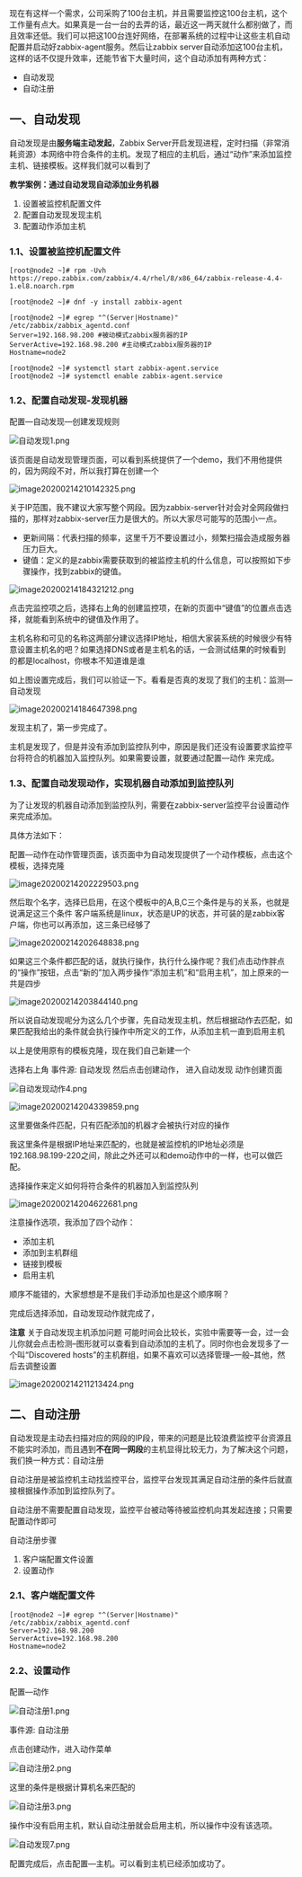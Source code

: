 现在有这样一个需求，公司采购了100台主机，并且需要监控这100台主机，这个工作量有点大。如果真是一台一台的去弄的话，最近这一两天就什么都别做了，而且效率还低。我们可以把这100台连好网络，在部署系统的过程中让这些主机自动配置并启动好zabbix-agent服务。然后让zabbix server自动添加这100台主机，这样的话不仅提升效率，还能节省下大量时间，这个自动添加有两种方式：

- 自动发现
- 自动注册

## 一、自动发现

自动发现是由**服务端主动发起**，Zabbix Server开启发现进程，定时扫描（非常消耗资源）本网络中符合条件的主机。发现了相应的主机后，通过“动作”来添加监控主机、链接模板。这样我们就可以看到了

**教学案例：通过自动发现自动添加业务机器**

1. 设置被监控机配置文件
2. 配置自动发现发现主机
3. 配置动作添加主机

### 1.1、设置被监控机配置文件

```
[root@node2 ~]# rpm -Uvh https://repo.zabbix.com/zabbix/4.4/rhel/8/x86_64/zabbix-release-4.4-1.el8.noarch.rpm

[root@node2 ~]# dnf -y install zabbix-agent

[root@node2 ~]# egrep "^(Server|Hostname)" /etc/zabbix/zabbix_agentd.conf 
Server=192.168.98.200 #被动模式zabbix服务器的IP   
ServerActive=192.168.98.200	#主动模式zabbix服务器的IP
Hostname=node2

[root@node2 ~]# systemctl start zabbix-agent.service 
[root@node2 ~]# systemctl enable zabbix-agent.service 
```

### 1.2、配置自动发现-发现机器

配置—自动发现—创建发现规则

![自动发现1.png](https://www.zutuanxue.com:8000/static/media/images/2020/10/25/1603592102422.png)

该页面是自动发现管理页面，可以看到系统提供了一个demo，我们不用他提供的，因为网段不对，所以我打算在创建一个

![image20200214210142325.png](https://www.zutuanxue.com:8000/static/media/images/2020/10/25/1603592139930.png)

关于IP范围，我不建议大家写整个网段。因为zabbix-server针对会对全网段做扫描的，那样对zabbix-server压力是很大的。所以大家尽可能写的范围小一点。

- 更新间隔：代表扫描的频率，这里千万不要设置过小，频繁扫描会造成服务器压力巨大。
- 键值：定义的是zabbix需要获取到的被监控主机的什么信息，可以按照如下步骤操作，找到zabbix的键值。

![image20200214184321212.png](https://www.zutuanxue.com:8000/static/media/images/2020/10/25/1603592171871.png)

点击完监控项之后，选择右上角的创建监控项，在新的页面中“键值”的位置点击选择，就能看到系统中的键值及作用了。

主机名称和可见的名称这两部分建议选择IP地址，相信大家装系统的时候很少有特意设置主机名的吧？如果选择DNS或者是主机名的话，一会测试结果的时候看到的都是localhost，你根本不知道谁是谁

如上图设置完成后，我们可以验证一下。看看是否真的发现了我们的主机：监测—自动发现

![image20200214184647398.png](https://www.zutuanxue.com:8000/static/media/images/2020/10/25/1603592213820.png)

发现主机了，第一步完成了。

主机是发现了，但是并没有添加到监控队列中，原因是我们还没有设置要求监控平台将符合的机器加入监控队列。如果需要设置，就要通过配置—动作 来完成。

### 1.3、配置自动发现动作，实现机器自动添加到监控队列

为了让发现的机器自动添加到监控队列，需要在zabbix-server监控平台设置动作来完成添加。

具体方法如下：

配置—动作在动作管理页面，该页面中为自动发现提供了一个动作模板，点击这个模板，选择克隆

![image20200214202229503.png](https://www.zutuanxue.com:8000/static/media/images/2020/10/25/1603592230661.png)

然后取个名字，选择已启用，在这个模板中的A,B,C三个条件是与的关系，也就是说满足这三个条件 客户端系统是linux，状态是UP的状态，并可装的是zabbix客户端，你也可以再添加，这三条已经够了

![image20200214202648838.png](https://www.zutuanxue.com:8000/static/media/images/2020/10/25/1603592248883.png)

如果这三个条件都匹配的话，就执行操作，执行什么操作呢？我们点击动作胖点的“操作”按钮，点击“新的”加入两步操作“添加主机”和“启用主机”，加上原来的一共是四步

![image20200214203844140.png](https://www.zutuanxue.com:8000/static/media/images/2020/10/25/1603592272397.png)

所以说自动发现呢分为这么几个步骤，先自动发现主机，然后根据动作去匹配，如果匹配我给出的条件就会执行操作中所定义的工作，从添加主机一直到启用主机

以上是使用原有的模板克隆，现在我们自己新建一个

选择右上角 事件源: 自动发现 然后点击创建动作， 进入自动发现 动作创建页面

![自动发现动作4.png](https://www.zutuanxue.com:8000/static/media/images/2020/10/25/1603592321102.png)

![image20200214204339859.png](https://www.zutuanxue.com:8000/static/media/images/2020/10/25/1603592343712.png)

这里要做条件匹配，只有匹配添加的机器才会被执行对应的操作

我这里条件是根据IP地址来匹配的，也就是被监控机的IP地址必须是192.168.98.199-220之间，除此之外还可以和demo动作中的一样，也可以做匹配。

选择操作来定义如何将符合条件的机器加入到监控队列

![image20200214204622681.png](https://www.zutuanxue.com:8000/static/media/images/2020/10/25/1603592429218.png)

注意操作选项，我添加了四个动作：

- 添加主机
- 添加到主机群组
- 链接到模板
- 启用主机

顺序不能错的，大家想想是不是我们手动添加也是这个顺序啊？

完成后选择添加，自动发现动作就完成了，

**注意**
关于自动发现主机添加问题
可能时间会比较长，实验中需要等一会，过一会儿你就会点击检测–图形就可以查看到自动添加的主机了。同时你也会发现多了一个叫“Discovered hosts”的主机群组，如果不喜欢可以选择管理–一般–其他，然后去调整设置

![image20200214211213424.png](https://www.zutuanxue.com:8000/static/media/images/2020/10/25/1603592494368.png)

## 二、自动注册

自动发现是主动去扫描对应的网段的IP段，带来的问题是比较浪费监控平台资源且不能实时添加，而且遇到**不在同一网段**的主机显得比较无力，为了解决这个问题，我们换一种方式：自动注册

自动注册是被监控机主动找监控平台，监控平台发现其满足自动注册的条件后就直接根据操作添加到监控队列了。

自动注册不需要配置自动发现，监控平台被动等待被监控机向其发起连接；只需要配置动作即可

自动注册步骤

1. 客户端配置文件设置
2. 设置动作

### 2.1、客户端配置文件

```
[root@node2 ~]# egrep "^(Server|Hostname)" /etc/zabbix/zabbix_agentd.conf 
Server=192.168.98.200    
ServerActive=192.168.98.200
Hostname=node2
```

### 2.2、设置动作

配置—动作

![自动注册1.png](https://www.zutuanxue.com:8000/static/media/images/2020/10/25/1603592652691.png)

事件源: 自动注册

点击创建动作，进入动作菜单

![自动注册2.png](https://www.zutuanxue.com:8000/static/media/images/2020/10/25/1603592667240.png)

这里的条件是根据计算机名来匹配的

![自动注册3.png](https://www.zutuanxue.com:8000/static/media/images/2020/10/25/1603592685621.png)

操作中没有启用主机，默认自动注册就会启用主机，所以操作中没有该选项。

![自动发现7.png](https://www.zutuanxue.com:8000/static/media/images/2020/10/25/1603592702828.png)

配置完成后，点击配置—主机。可以看到主机已经添加成功了。